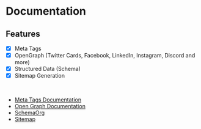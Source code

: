 # Documentation

## Features
-   [x] Meta Tags
-   [x] OpenGraph (Twitter Cards, Facebook, LinkedIn, Instagram, Discord and more)
-   [x] Structured Data (Schema) 
-   [x] Sitemap Generation

<br>

- [Meta Tags Documentation](meta_tags.md)
- [Open Graph Documentation](open_graph.md)
- [SchemaOrg](schema.md)
- [Sitemap](sitemap.md)
